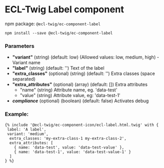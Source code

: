# ECL-Twig Label component

npm package: `@ecl-twig/ec-component-label`

```shell
npm install --save @ecl-twig/ec-component-label
```

### Parameters

- **"variant"** (string) (default: low) (Allowed values: low, medium, high) - Variant name
- **"label"** (string) (default: '') Text of the label
- **"extra_classes"** (optional) (string) (default: '') Extra classes (space separated)
- **"extra_attributes"** (optional) (array) (default: []) Extra attributes
  - "name" (string) Attribute name, eg. 'data-test'
  - "value" (string) Attribute value, eg: 'data-test-1'
- **_compliance_** (optional) (boolean) (default: false) Activates debug

### Example:

<!-- prettier-ignore -->
```twig
{% include '@ecl-twig/ec-component-icon/ecl-label.html.twig' with { 
 label: 'A label', 
 variant: 'medium', 
  extra_classes: 'my-extra-class-1 my-extra-class-2', 
  extra_attributes: [ 
    { name: 'data-test', value: 'data-test-value' }, 
    { name: 'data-test-1', value: 'data-test-value-1' } 
  ] 
} %} 
```
